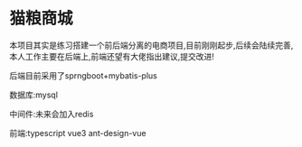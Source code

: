 # 猫粮商城

本项目其实是练习搭建一个前后端分离的电商项目,目前刚刚起步,后续会陆续完善,本人工作主要在后端上,前端还望有大佬指出建议,提交改进!

后端目前采用了sprngboot+mybatis-plus

数据库:mysql

中间件:未来会加入redis



前端:typescript vue3 ant-design-vue

